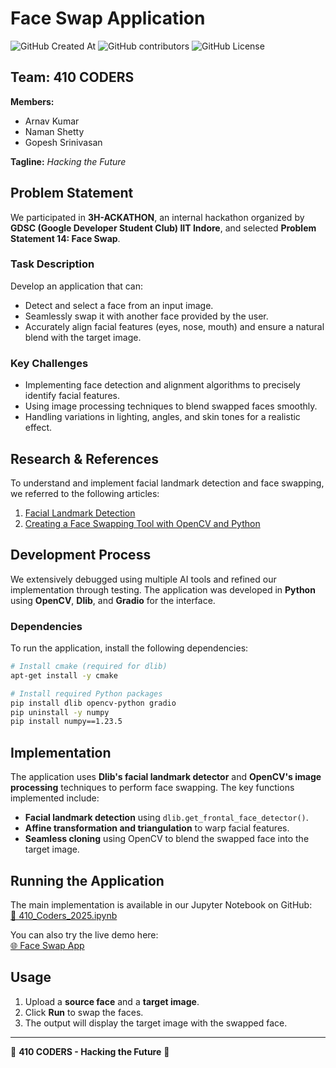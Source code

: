 # Face Swap Application
![GitHub Created At](https://img.shields.io/github/created-at/Stonky-Boi/410_CODERS)
![GitHub contributors](https://img.shields.io/github/contributors/Stonky-Boi/410_CODERS)
![GitHub License](https://img.shields.io/github/license/Stonky-Boi/410_CODERS)

## Team: 410 CODERS  
**Members:**  
- Arnav Kumar  
- Naman Shetty  
- Gopesh Srinivasan  

**Tagline:** *Hacking the Future*  

## Problem Statement  

We participated in **3H-ACKATHON**, an internal hackathon organized by **GDSC (Google Developer Student Club) IIT Indore**, and selected **Problem Statement 14: Face Swap**.  

### Task Description  
Develop an application that can:  
- Detect and select a face from an input image.  
- Seamlessly swap it with another face provided by the user.  
- Accurately align facial features (eyes, nose, mouth) and ensure a natural blend with the target image.  

### Key Challenges  
- Implementing face detection and alignment algorithms to precisely identify facial features.  
- Using image processing techniques to blend swapped faces smoothly.  
- Handling variations in lighting, angles, and skin tones for a realistic effect.  

## Research & References  
To understand and implement facial landmark detection and face swapping, we referred to the following articles:  
1. [Facial Landmark Detection](https://medium.com/@RiwajNeupane/facial-landmark-detection-a6b3e29eac5b)  
2. [Creating a Face Swapping Tool with OpenCV and Python](https://medium.com/@ccpvyn/creating-a-face-swapping-tool-with-opencv-and-python-4d64fc332de3)  

## Development Process  
We extensively debugged using multiple AI tools and refined our implementation through testing. The application was developed in **Python** using **OpenCV**, **Dlib**, and **Gradio** for the interface.  

### Dependencies  
To run the application, install the following dependencies:  
```bash
# Install cmake (required for dlib)
apt-get install -y cmake

# Install required Python packages
pip install dlib opencv-python gradio
pip uninstall -y numpy
pip install numpy==1.23.5
```

## Implementation  
The application uses **Dlib's facial landmark detector** and **OpenCV's image processing** techniques to perform face swapping. The key functions implemented include:  
- **Facial landmark detection** using `dlib.get_frontal_face_detector()`.  
- **Affine transformation and triangulation** to warp facial features.  
- **Seamless cloning** using OpenCV to blend the swapped face into the target image.  

## Running the Application  
The main implementation is available in our Jupyter Notebook on GitHub:  
[🔗 410_Coders_2025.ipynb](https://github.com/Stonky-Boi/410_CODERS/blob/main/410_Coders_2025.ipynb)  

You can also try the live demo here:  
[🌐 Face Swap App](https://d4bcc4aadcb4ae815d.gradio.live/)  

## Usage  
1. Upload a **source face** and a **target image**.  
2. Click **Run** to swap the faces.  
3. The output will display the target image with the swapped face.  

---  
🚀 **410 CODERS - Hacking the Future** 🚀  
